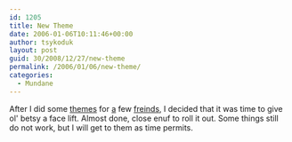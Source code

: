 ```yaml
---
id: 1205
title: New Theme
date: 2006-01-06T10:11:46+00:00
author: tsykoduk
layout: post
guid: 30/2008/12/27/new-theme
permalink: /2006/01/06/new-theme/
categories:
  - Mundane
---
```

After I did some <a href="http://www.davejustus.com">themes</a> for <a href="http://princess.nokes.name">a</a> few <a href="http://geek.nokes.name">freinds</a>, I decided that it was time to give ol' betsy a face lift. Almost done, close enuf to roll it out. Some things still do not work, but I will get to them as time permits.